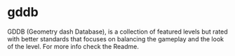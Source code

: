 # gddb
GDDB (Geometry dash Database), is a collection of featured levels but rated with better standards that focuses on balancing the gameplay and the look of the level. For more info check the Readme.
